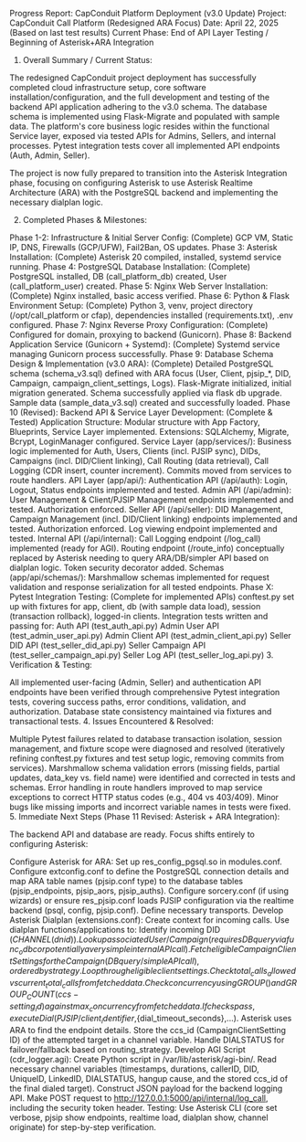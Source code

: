 Progress Report: CapConduit Platform Deployment (v3.0 Update)
Project: CapConduit Call Platform (Redesigned ARA Focus)
Date: April 22, 2025 (Based on last test results)
Current Phase: End of API Layer Testing / Beginning of Asterisk+ARA Integration

1. Overall Summary / Current Status:

The redesigned CapConduit project deployment has successfully completed cloud infrastructure setup, core software installation/configuration, and the full development and testing of the backend API application adhering to the v3.0 schema. The database schema is implemented using Flask-Migrate and populated with sample data. The platform's core business logic resides within the functional Service layer, exposed via tested APIs for Admins, Sellers, and internal processes. Pytest integration tests cover all implemented API endpoints (Auth, Admin, Seller).

The project is now fully prepared to transition into the Asterisk Integration phase, focusing on configuring Asterisk to use Asterisk Realtime Architecture (ARA) with the PostgreSQL backend and implementing the necessary dialplan logic.

2. Completed Phases & Milestones:

Phase 1-2: Infrastructure & Initial Server Config: (Complete) GCP VM, Static IP, DNS, Firewalls (GCP/UFW), Fail2Ban, OS updates.
Phase 3: Asterisk Installation: (Complete) Asterisk 20 compiled, installed, systemd service running.
Phase 4: PostgreSQL Database Installation: (Complete) PostgreSQL installed, DB (call_platform_db) created, User (call_platform_user) created.
Phase 5: Nginx Web Server Installation: (Complete) Nginx installed, basic access verified.
Phase 6: Python & Flask Environment Setup: (Complete) Python 3, venv, project directory (/opt/call_platform or cfap), dependencies installed (requirements.txt), .env configured.
Phase 7: Nginx Reverse Proxy Configuration: (Complete) Configured for domain, proxying to backend (Gunicorn).
Phase 8: Backend Application Service (Gunicorn + Systemd): (Complete) Systemd service managing Gunicorn process successfully.
Phase 9: Database Schema Design & Implementation (v3.0 ARA): (Complete)
Detailed PostgreSQL schema (schema_v3.sql) defined with ARA focus (User, Client, pjsip_*, DID, Campaign, campaign_client_settings, Logs).
Flask-Migrate initialized, initial migration generated.
Schema successfully applied via flask db upgrade.
Sample data (sample_data_v3.sql) created and successfully loaded.
Phase 10 (Revised): Backend API & Service Layer Development: (Complete & Tested)
Application Structure: Modular structure with App Factory, Blueprints, Service Layer implemented.
Extensions: SQLAlchemy, Migrate, Bcrypt, LoginManager configured.
Service Layer (app/services/): Business logic implemented for Auth, Users, Clients (incl. PJSIP sync), DIDs, Campaigns (incl. DID/Client linking), Call Routing (data retrieval), Call Logging (CDR insert, counter increment). Commits moved from services to route handlers.
API Layer (app/api/):
Authentication API (/api/auth): Login, Logout, Status endpoints implemented and tested.
Admin API (/api/admin): User Management & Client/PJSIP Management endpoints implemented and tested. Authorization enforced.
Seller API (/api/seller): DID Management, Campaign Management (incl. DID/Client linking) endpoints implemented and tested. Authorization enforced. Log viewing endpoint implemented and tested.
Internal API (/api/internal): Call Logging endpoint (/log_call) implemented (ready for AGI). Routing endpoint (/route_info) conceptually replaced by Asterisk needing to query ARA/DB/simpler API based on dialplan logic. Token security decorator added.
Schemas (app/api/schemas/): Marshmallow schemas implemented for request validation and response serialization for all tested endpoints.
Phase X: Pytest Integration Testing: (Complete for implemented APIs)
conftest.py set up with fixtures for app, client, db (with sample data load), session (transaction rollback), logged-in clients.
Integration tests written and passing for:
Auth API (test_auth_api.py)
Admin User API (test_admin_user_api.py)
Admin Client API (test_admin_client_api.py)
Seller DID API (test_seller_did_api.py)
Seller Campaign API (test_seller_campaign_api.py)
Seller Log API (test_seller_log_api.py)
3. Verification & Testing:

All implemented user-facing (Admin, Seller) and authentication API endpoints have been verified through comprehensive Pytest integration tests, covering success paths, error conditions, validation, and authorization.
Database state consistency maintained via fixtures and transactional tests.
4. Issues Encountered & Resolved:

Multiple Pytest failures related to database transaction isolation, session management, and fixture scope were diagnosed and resolved (iteratively refining conftest.py fixtures and test setup logic, removing commits from services).
Marshmallow schema validation errors (missing fields, partial updates, data_key vs. field name) were identified and corrected in tests and schemas.
Error handling in route handlers improved to map service exceptions to correct HTTP status codes (e.g., 404 vs 403/409).
Minor bugs like missing imports and incorrect variable names in tests were fixed.
5. Immediate Next Steps (Phase 11 Revised: Asterisk + ARA Integration):

The backend API and database are ready. Focus shifts entirely to configuring Asterisk:

Configure Asterisk for ARA:
Set up res_config_pgsql.so in modules.conf.
Configure extconfig.conf to define the PostgreSQL connection details and map ARA table names (pjsip.conf type) to the database tables (pjsip_endpoints, pjsip_aors, pjsip_auths).
Configure sorcery.conf (if using wizards) or ensure res_pjsip.conf loads PJSIP configuration via the realtime backend (psql, config, pjsip.conf). Define necessary transports.
Develop Asterisk Dialplan (extensions.conf):
Create context for incoming calls.
Use dialplan functions/applications to:
Identify incoming DID (${CHANNEL(dnid)}).
Look up associated User/Campaign (requires DB query via func_odbc or potentially a very simple internal API call).
Fetch eligible CampaignClientSettings for the Campaign (DB query/simple API call), ordered by strategy.
Loop through eligible client settings.
Check total_calls_allowed vs current_total_calls from fetched data.
Check concurrency using GROUP() and GROUP_COUNT(ccs-{setting_id}) against max_concurrency from fetched data.
If checks pass, execute Dial(PJSIP/{client_identifier},${dial_timeout_seconds},...). Asterisk uses ARA to find the endpoint details. Store the ccs_id (CampaignClientSetting ID) of the attempted target in a channel variable.
Handle DIALSTATUS for failover/fallback based on routing_strategy.
Develop AGI Script (cdr_logger.agi):
Create Python script in /var/lib/asterisk/agi-bin/.
Read necessary channel variables (timestamps, durations, callerID, DID, UniqueID, LinkedID, DIALSTATUS, hangup cause, and the stored ccs_id of the final dialed target).
Construct JSON payload for the backend logging API.
Make POST request to http://127.0.0.1:5000/api/internal/log_call, including the security token header.
Testing: Use Asterisk CLI (core set verbose, pjsip show endpoints, realtime load, dialplan show, channel originate) for step-by-step verification.